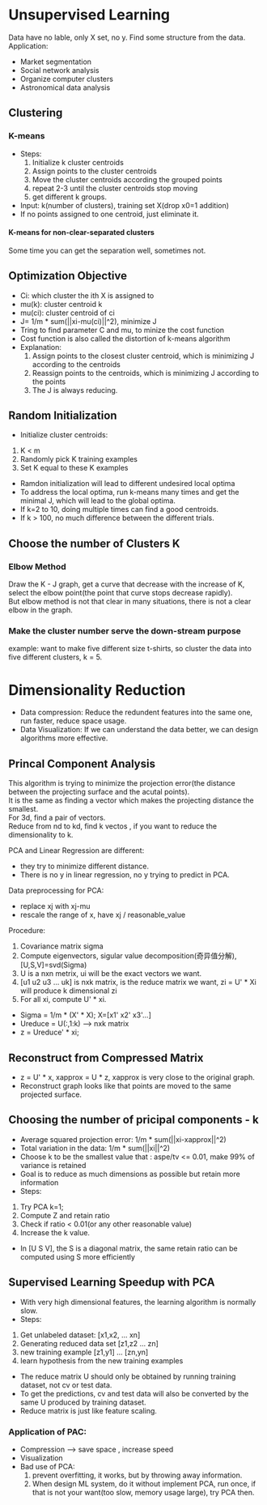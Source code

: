 # Unsupervised Learning
Data have no lable, only X set, no y. Find some structure from the data.  
Application:  
  * Market segmentation
  * Social network analysis
  * Organize computer clusters
  * Astronomical data analysis
## Clustering

### K-means
* Steps:
  1. Initialize k cluster centroids
  2. Assign points to the cluster centroids
  3. Move the cluster centroids according the grouped points
  4. repeat 2-3 until the cluster centroids stop moving
  5. get different k groups.
* Input: k(number of clusters), training set X(drop x0=1 addition)
* If no points assigned to one centroid, just eliminate it.
#### K-means for non-clear-separated clusters
 Some time you can get the separation well, sometimes not.

## Optimization Objective
* Ci: which cluster the ith X is assigned to
* mu(k): cluster centroid k
* mu(ci): cluster centroid of ci
* J= 1/m * sum(||xi-mu(ci)||^2), minimize J
* Tring to find parameter C and mu, to minize the cost function
* Cost function is also called the distortion of k-means algorithm
* Explanation:
  1. Assign points to the closest cluster centroid, which is minimizing J according to the centroids
  2. Reassign points to the centroids, which is minimizing J according to the points
  3. The J is always reducing.

## Random Initialization
* Initialize cluster centroids: 
 1. K < m
 2. Randomly pick K training examples
 3. Set K equal to these K examples
* Ramdon initialization will lead to different undesired local optima
* To address the local optima, run k-means many times and get the minimal J, which will lead to the global optima.
* If k=2 to 10, doing multiple times can find a good centroids.
* If k > 100, no much difference between the different trials.

## Choose the number of Clusters K
### Elbow Method
Draw the K - J graph, get a curve that decrease with the increase of K, select the elbow point(the point 
that curve stops decrease rapidly).  
But elbow method is not that clear in many situations, there is not a clear elbow in the graph.
### Make the cluster number serve the down-stream purpose
example: want to make five different size t-shirts, so cluster the data into five different clusters, k = 5.  

# Dimensionality Reduction
* Data compression: Reduce the redundent features into the same one, run faster, reduce space usage.
* Data Visualization: If we can understand the data better, we can design algorithms more effective.

## Princal Component Analysis
This algorithm is trying to minimize the projection error(the distance between the projecting surface and the acutal points).  
It is the same as finding a vector which makes the projecting distance the smallest.  
For 3d, find a pair of vectors.  
Reduce from nd to kd, find k vectos , if you want to reduce the dimensionality to k.  


PCA and Linear Regression are different:
 * they try to minimize different distance.  
 * There is no y in linear regression, no y trying to predict in PCA.


Data preprocessing for PCA:
 * replace xj with xj-mu
 * rescale the range of x, have xj / reasonable_value

Procedure:
 1. Covariance matrix sigma
 2. Compute eigenvectors, sigular value decomposition(奇异值分解), [U,S,V]=svd(Sigma)
 3. U is a nxn metrix, ui will be the exact vectors we want.
 4. [u1 u2 u3 ... uk] is nxk matrix, is the reduce matrix we want, zi = U' * Xi will produce k dimensional zi
 5. For all xi, compute U' * xi.
* Sigma = 1/m * (X' * X); X=[x1' x2' x3'...]
* Ureduce = U(:,1:k) --> nxk matrix
* z = Ureduce' * xi;

## Reconstruct from Compressed Matrix
 * z = U' * x, xapprox = U * z, xapprox is very close to the original graph.
 * Reconstruct graph looks like that points are moved to the same projected surface.
 
## Choosing the number of pricipal components - k
* Average squared projection error: 1/m * sum(||xi-xapprox||^2)
* Total variation in the data: 1/m * sum(||xi||^2)
* Choose k to be the smallest value that : aspe/tv <= 0.01, make 99% of variance is retained
* Goal is to reduce as much dimensions as possible but retain more information
* Steps:
 1. Try PCA k=1;
 2. Compute Z and retain ratio
 3. Check if ratio < 0.01(or any other reasonable value)
 4. Increase the k value.
* In [U S V], the S is a diagonal matrix, the same retain ratio can be computed using S more efficiently

## Supervised Learning Speedup with PCA
* With very high dimensional features, the learning algorithm is normally slow.
* Steps:
 1. Get unlabeled dataset: [x1,x2, ... xn]
 2. Generating reduced data set [z1,z2 ... zn]
 3. new training example [z1,y1] ... [zn,yn]
 4. learn hypothesis from the new training examples
* The reduce matrix U should only be obtained by running training dataset, not cv or test data.
* To get the predictions, cv and test data will also be converted by the same U produced by training dataset.
* Reduce matrix is just like feature scaling.
### Application of PAC:
* Compression --> save space , increase speed
* Visualization
* Bad use of PCA: 
  1. prevent overfitting, it works, but by throwing away information.
  2. When design ML system, do it without implement PCA, run once, if that is not your want(too slow, memory usage large), try PCA then.
